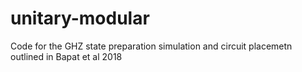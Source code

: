 # unitary-modular
Code for the GHZ state preparation simulation and circuit placemetn outlined in Bapat et al 2018
